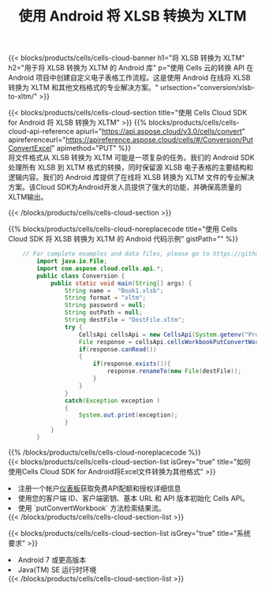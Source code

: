 ﻿---
title: 使用 Android 将 XLSB 转换为 XLTM
description: 利用Aspose.Cells Cloud SDK for Android将XLSB格式文件转换为XLTM格式文件。
kwords: Excel, Convert XLSB to XLTM, REST, Android
howto: How to convert XLSB to XLTM using Aspose.Cells Cloud Android library.
---
{{< blocks/products/cells/cells-cloud-banner h1="将 XLSB 转换为 XLTM" h2="用于将 XLSB 转换为 XLTM 的 Android 库" p="使用 Cells 云的转换 API 在 Android 项目中创建自定义电子表格工作流程。这是使用 Android 在线将 XLSB 转换为 XLTM 和其他文档格式的专业解决方案。" urlsection="conversion/xlsb-to-xltm/" >}}

{{< blocks/products/cells/cells-cloud-section title="使用 Cells Cloud SDK for Android 将 XLSB 转换为 XLTM" >}}
{{% blocks/products/cells/cells-cloud-api-reference apiurl="https://api.aspose.cloud/v3.0/cells/convert" apireferenceurl="https://apireference.aspose.cloud/cells/#/Conversion/PutConvertExcel" apimethod="PUT" %}}
<br/>
将文件格式从 XLSB 转换为 XLTM 可能是一项复杂的任务。我们的 Android SDK 处理所有 XLSB 到 XLTM 格式的转换，同时保留源 XLSB 电子表格的主要结构和逻辑内容。我们的 Android 库提供了在线将 XLSB 转换为 XLTM 文件的专业解决方案。该Cloud SDK为Android开发人员提供了强大的功能，并确保高质量的XLTM输出。

{{< /blocks/products/cells/cells-cloud-section >}}

{{% blocks/products/cells/cells-cloud-noreplacecode title="使用 Cells Cloud SDK 将 XLSB 转换为 XLTM 的 Android 代码示例" gistPath="" %}}
 
```java
    // For complete examples and data files, please go to https://github.com/aspose-cells-cloud/aspose-cells-cloud-android/
        import java.io.File;
        import com.aspose.cloud.cells.api.*;
        public class Conversion {
            public static void main(String[] args) {
                String name =  "Book1.xlsb";
                String format = "xltm";
                String password = null;
                String outPath = null;
                String destFile = "DestFile.xltm";
                try {
                    CellsApi cellsApi = new CellsApi(System.getenv("ProductClientId"), System.getenv("ProductClientSecret"));
                    File response = cellsApi.cellsWorkbookPutConvertWorkbook(new File(name), format, password, outPath, null,null);            
                    if(response.canRead())
                    {
                        if(response.exists()){
                            response.renameTo(new File(destFile));
                        }                
                    }
                }
                catch(Exception exception )
                {
                    System.out.print(exception);
                }
            }
        }
```
 
{{% /blocks/products/cells/cells-cloud-noreplacecode %}}
<br/>
{{< blocks/products/cells/cells-cloud-section-list isGrey="true" title="如何使用Cells Cloud SDK for Android将Excel文件转换为其他格式" >}}
<li>注册一个帐户<a href="https://dashboard.aspose.cloud/">仪表板</a>获取免费API配额和授权详细信息</li>
<li>使用您的客户端 ID、客户端密钥、基本 URL 和 API 版本初始化 Cells API。</li>
<li>使用 `putConvertWorkbook` 方法检索结果流。</li>
{{< /blocks/products/cells/cells-cloud-section-list >}}

{{< blocks/products/cells/cells-cloud-section-list isGrey="true" title="系统要求" >}}
<li>Android 7 或更高版本</li>
<li>Java(TM) SE 运行时环境</li>
{{< /blocks/products/cells/cells-cloud-section-list >}}
